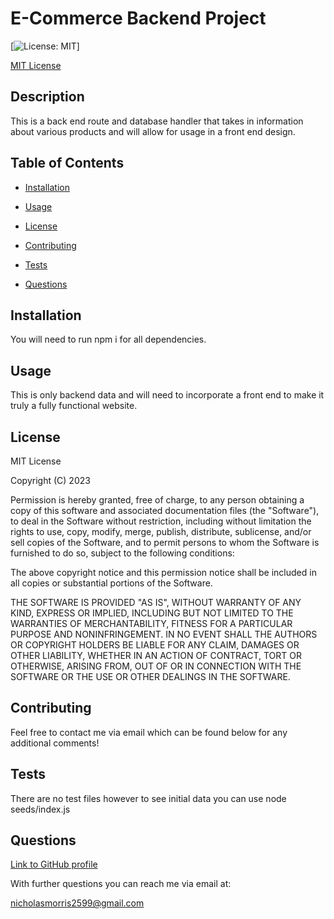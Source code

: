 # E-Commerce Backend Project
[![License: MIT](https://img.shields.io/badge/License-MIT-yellow.svg)]
  
[MIT License](https://opensource.org/licenses/MIT)
## Description

This is a back end route and database handler that takes in information about various products and will allow for usage in a front end design.

## Table of Contents

* [Installation](#installation)

* [Usage](#usage)
    
* [License](#license)

* [Contributing](#contributing)

* [Tests](#tests)

* [Questions](#questions)

## Installation

You will need to run npm i for all dependencies.

## Usage

This is only backend data and will need to incorporate a front end to make it truly a fully functional website.

## License

MIT License

Copyright (C) 2023 <Volexity21>

Permission is hereby granted, free of charge, to any person obtaining a copy of this software and associated documentation files (the "Software"), to deal in the Software without restriction, including without limitation the rights to use, copy, modify, merge, publish, distribute, sublicense, and/or sell copies of the Software, and to permit persons to whom the Software is furnished to do so, subject to the following conditions:

The above copyright notice and this permission notice shall be included in all copies or substantial portions of the Software.

THE SOFTWARE IS PROVIDED "AS IS", WITHOUT WARRANTY OF ANY KIND, EXPRESS OR IMPLIED, INCLUDING BUT NOT LIMITED TO THE WARRANTIES OF MERCHANTABILITY, FITNESS FOR A PARTICULAR PURPOSE AND NONINFRINGEMENT. IN NO EVENT SHALL THE AUTHORS OR COPYRIGHT HOLDERS BE LIABLE FOR ANY CLAIM, DAMAGES OR OTHER LIABILITY, WHETHER IN AN ACTION OF CONTRACT, TORT OR OTHERWISE, ARISING FROM, OUT OF OR IN CONNECTION WITH THE SOFTWARE OR THE USE OR OTHER DEALINGS IN THE SOFTWARE.

## Contributing

Feel free to contact me via email which can be found below for any additional comments!

## Tests

There are no test files however to see initial data you can use node seeds/index.js

## Questions

[Link to GitHub profile](https://github.com/Volexity21)

With further questions you can reach me via email at:

nicholasmorris2599@gmail.com
